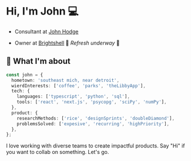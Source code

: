 # Hi, I'm John 💻

- Consultant at [John Hodge](https://www.johnhodge.com)

- Owner at [Brightshell](https://bright.sh) 🚧 _Refresh underway_ 🚧

## 🎒 What I'm about

```typescript
const john = {
  hometown: 'southeast mich, near detroit',
  wierdInterests: ['coffee', 'parks', 'theLibbyApp'],
  tech: {
    languages: ['typescript', 'python', 'sql'],
    tools: ['react', 'next.js', 'psycopg', 'sciPy', 'numPy'],
  },
  product: {
    researchMethods: ['rice', 'designSprints', 'doubleDiamond'],
    problemsSolved: ['expesive', 'recurring', 'highPriority'],
  },
};
```

I love working with diverse teams to create impactful products. Say "Hi" if you want to collab on something. Let's go.
